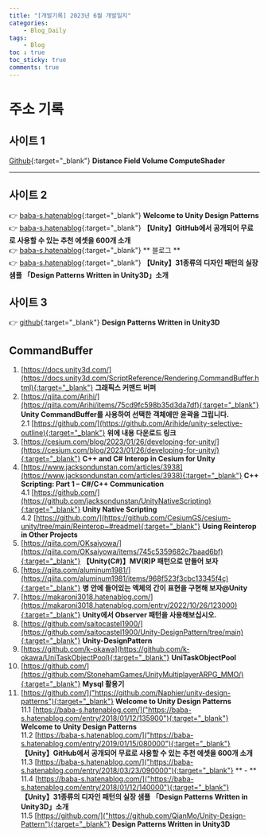 ```yaml
---
title: "[개발기록] 2023년 6월 개발일지"
categories:
    - Blog_Daily
tags:
    - Blog
toc : true
toc_sticky: true
comments: true
---
```


# 주소 기록

## 사이트 1
[Github](https://github.com/nicoell/AnSim-Swarm-Intelligence){:target="_blank"} **Distance Field Volume ComputeShader**<br>

---

## 사이트 2

👉 [baba-s.hatenablog]("https://baba-s.hatenablog.com/entry/2018/01/12/135900"){:target="_blank"} **Welcome to Unity Design Patterns**<br>
👉 [baba-s.hatenablog]("https://baba-s.hatenablog.com/entry/2019/01/15/080000"){:target="_blank"} **【Unity】GitHub에서 공개되어 무료로 사용할 수 있는 추천 에셋을 600개 소개**<br>
👉 [baba-s.hatenablog]("https://baba-s.hatenablog.com/entry/2018/03/23/090000"){:target="_blank"} ** 블로그 **<br>
👉 [baba-s.hatenablog]("https://baba-s.hatenablog.com/entry/2018/01/12/140000"){:target="_blank"} **【Unity】31종류의 디자인 패턴의 실장 샘플 「Design Patterns Written in Unity3D」소개**<br>

## 사이트 3

👉 [github]("https://github.com/QianMo/Unity-Design-Pattern"){:target="_blank"} **Design Patterns Written in Unity3D**<br>

## CommandBuffer
1. [https://docs.unity3d.com/](https://docs.unity3d.com/ScriptReference/Rendering.CommandBuffer.html){:target="_blank"} **그래픽스 커맨드 버퍼**<br>
2. [https://qiita.com/Arihi/](https://qiita.com/Arihi/items/75cd9fc598b35d3da7df){:target="_blank"} **Unity CommandBuffer를 사용하여 선택한 객체에만 윤곽을 그립니다.**<br>
  2.1 [https://github.com/](https://github.com/Arihide/unity-selective-outline){:target="_blank"} **위에 내용 다운로드 링크**<br>
3. [https://cesium.com/blog/2023/01/26/developing-for-unity/](https://cesium.com/blog/2023/01/26/developing-for-unity/){:target="_blank"} **C++ and C# Interop in Cesium for Unity**<br>
4. [https://www.jacksondunstan.com/articles/3938](https://www.jacksondunstan.com/articles/3938){:target="_blank"} **C++ Scripting: Part 1 – C#/C++ Communication**<br>
  4.1 [https://github.com/](https://github.com/jacksondunstan/UnityNativeScripting){:target="_blank"} **Unity Native Scripting**<br>
  4.2 [https://github.com/](https://github.com/CesiumGS/cesium-unity/tree/main/Reinterop~#readme){:target="_blank"} **Using Reinterop in Other Projects**<br>
5. [https://qiita.com/OKsaiyowa/](https://qiita.com/OKsaiyowa/items/745c5359682c7baad6bf){:target="_blank"} **【Unity(C#)】MV(R)P 패턴으로 만들어 보자**<br>
6. [https://qiita.com/aluminum1981/](https://qiita.com/aluminum1981/items/968f523f3cbc13345f4c){:target="_blank"} **병 안에 들어있는 액체의 간이 표현을 구현해 보자 ​​@Unity**<br>
7. [https://makaroni3018.hatenablog.com/](https://makaroni3018.hatenablog.com/entry/2022/10/26/123000){:target="_blank"} **Unity에서 Observer 패턴을 사용해보십시오.**<br>
8. [https://github.com/saitocastel1900/](https://github.com/saitocastel1900/Unity-DesignPattern/tree/main){:target="_blank"} **Unity-DesignPattern**<br>
9. [https://github.com/k-okawa](https://github.com/k-okawa/UniTaskObjectPool){:target="_blank"} **UniTaskObjectPool**<br>
10. [https://github.com/](https://github.com/StonehamGames/UnityMultiplayerARPG_MMO/){:target="_blank"} **Mysql 활용기**<br>
11. [https://github.com/]("https://github.com/Naphier/unity-design-patterns"){:target="_blank"} **Welcome to Unity Design Patterns**<br>
  11.1 [https://baba-s.hatenablog.com/]("https://baba-s.hatenablog.com/entry/2018/01/12/135900"){:target="_blank"} **Welcome to Unity Design Patterns**<br>
  11.2 [https://baba-s.hatenablog.com/]("https://baba-s.hatenablog.com/entry/2019/01/15/080000"){:target="_blank"} **【Unity】GitHub에서 공개되어 무료로 사용할 수 있는 추천 에셋을 600개 소개**<br>
  11.3 [https://baba-s.hatenablog.com/]("https://baba-s.hatenablog.com/entry/2018/03/23/090000"){:target="_blank"} ** - **<br>
  11.4 [https://baba-s.hatenablog.com/]("https://baba-s.hatenablog.com/entry/2018/01/12/140000"){:target="_blank"} **【Unity】31종류의 디자인 패턴의 실장 샘플 「Design Patterns Written in Unity3D」소개**<br>
  11.5 [https://github.com/]("https://github.com/QianMo/Unity-Design-Pattern"){:target="_blank"} **Design Patterns Written in Unity3D**<br>